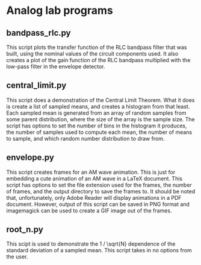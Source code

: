 Analog lab programs
===============================

bandpass\_rlc.py
----------------------

This script plots the transfer function of the RLC bandpass filter that was
built, using the nominal values of the circuit components used. It also
creates a plot of the gain function of the RLC bandpass multiplied with the
low-pass filter in the envelope detector.

central\_limit.py
---------------------

This script does a demonstration of the Central Limit Theorem. What it does is
create a list of sampled means, and creates a histogram from that least. Each
sampled mean is generated from an array of random samples from some parent
distribution, where the size of the array is the sample size. The script has
options to set the number of bins in the histogram it produces, the number of
samples used to compute each mean, the number of means to sample, and which
random number distribution to draw from.

envelope.py
-------------------

This script creates frames for an AM wave animation. This is just for embedding
a cute animation of an AM wave in a LaTeX document. This script has options to
set the file extension used for the frames, the number of frames, and the output
directory to save the frames to. It should be noted that, unfortunately, only
Adobe Reader will display animations in a PDF document. However, output of this
script can be saved in PNG format and imagemagick can be used to create a GIF
image out of the frames.

root\_n.py
-------------------

This scipt is used to demonstrate the 1 / \sqrt{N} dependence of the standard
deviation of a sampled mean. This script takes in no options from the user.

